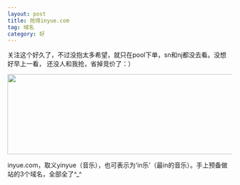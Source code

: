 ```yaml
---
layout: post
title: 抢得inyue.com
tag: 域名
category: 好
---
```

关注这个好久了，不过没抱太多希望，就只在pool下单，sn和nj都没去看。没想好早上一看， 还没人和我抢，省掉竞价了：）

<a href="http://blog.yeeh.org/wp-content/uploads/2008/05/inyue.gif"><img src="http://blog.yeeh.org/wp-content/uploads/2008/05/inyue.gif" alt="" title="inyue" width="540" height="180" class="alignleft size-full wp-image-1219" /></a>

inyue.com，取义yinyue（音乐），也可表示为‘in乐’（最in的音乐）。手上预备做站的3个域名，全部全了^_^